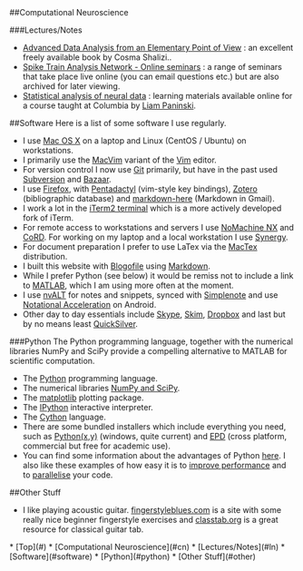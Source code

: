 <div class="content" markdown="1">
##<a name="cn"></a>Computational Neuroscience

###<a name="ln"></a>Lectures/Notes

* [Advanced Data Analysis from an Elementary Point of View](http://www.stat.cmu.edu/~cshalizi/ADAfaEPoV/) : an excellent freely available book by Cosma Shalizi..
* [Spike Train Analysis Network - Online seminars](http://www.spiketrain.org/Seminars.html) : a range of seminars that take place live online (you can email questions etc.) but are also archived for later viewing.
* [Statistical analysis of neural data](http://www.stat.columbia.edu/~liam/teaching/neurostat-spr09/) : learning materials available online for a course taught at Columbia by [Liam Paninski](http://www.stat.columbia.edu/~liam/).

##<a name="software"></a>Software
Here is a list of some software I use regularly.

* I use [Mac OS X](http://www.apple.com/macosx/) on a laptop and Linux (CentOS / Ubuntu) on workstations.
* I primarily use the [MacVim](http://code.google.com/p/macvim/) variant of the [Vim](http://www.vim.org/) editor.
* For version control I now use [Git](http://git-scm.com/) primarily, but have in the past used [Subversion](http://subversion.tigris.org/) and [Bazaar](http://bazaar-vcs.org/).
* I use [Firefox](http://www.mozilla.com/firefox/), with [Pentadactyl](http://dactyl.sourceforge.net/pentadactyl/) (vim-style key bindings), [Zotero](http://www.zotero.org/) (bibliographic database) and [markdown-here](https://github.com/adam-p/markdown-here) (Markdown in Gmail).
* I work a lot in the [iTerm2 terminal](http://www.iterm2.com/#/section/home) which is a more actively developed fork of iTerm.
* For remote access to workstations and servers I use [NoMachine NX](http://www.nomachine.com/) and [CoRD](http://cord.sourceforge.net/). For working on my laptop and a local workstation I use [Synergy](http://synergy-foss.org/).
* For document preparation I prefer to use LaTex via the [MacTex](http://www.tug.org/mactex/) distribution.
* I built this website with [Blogofile](http://www.blogofile.com/) using [Markdown](http://daringfireball.net/projects/markdown/).
* While I prefer Python (see below) it would be remiss not to include a link to [MATLAB](http://www.mathworks.co.uk/products/matlab/index.html), which I am using more often at the moment.
* I use [nvALT](http://brettterpstra.com/projects/nvalt/) for notes and snippets, synced with [Simplenote](http://simplenote.com/) and use [Notational Acceleration](https://play.google.com/store/apps/details?id=com.kludgenics.android.notes&hl=en) on Android.
* Other day to day essentials include [Skype](http://www.skype.com/), [Skim](http://skim-app.sourceforge.net/), [Dropbox](https://www.dropbox.com/) and last but by no means least [QuickSilver](http://www.blacktree.com/).


###<a name="python"></a>Python
The Python programming language, together with the numerical libraries NumPy and SciPy provide a compelling alternative to MATLAB for scientific computation.

* The [Python](http://www.python.org/) programming language.
* The numerical libraries [NumPy and SciPy](http://www.scipy.org/). 
* The [matplotlib](http://matplotlib.sourceforge.net/) plotting package.
* The [IPython](http://ipython.scipy.org/moin/) interactive interpreter.
* The [Cython](http://cython.org/) language.
* There are some bundled installers which include everything you need, such as [Python(x,y)](http://www.pythonxy.com/) (windows, quite current) and [EPD](http://www.enthought.com/products/epd.php) (cross platform, commercial but free for academic use).
* You can find some information about the advantages of Python [here](http://www.stat.washington.edu/~hoytak/blog/whypython.html). I also like these examples of how easy it is to [improve performance](http://www.scipy.org/PerformancePython) and to [parallelise](http://www.scipy.org/ParallelProgramming) your code.

##<a name="other"></a>Other Stuff

* I like playing acoustic guitar. [fingerstyleblues.com](http://www.fingerstyleblues.com/) is a site with some really nice beginner fingerstyle exercises and [classtab.org](http://www.classtab.org/) is a great resource for classical guitar tab.


</div>


<div id="subcontent" markdown="1">
<div class="menublock" markdown="1">
* [Top](#)
* [Computational Neuroscience](#cn)
  * [Lectures/Notes](#ln)
* [Software](#software)
  * [Python](#python)
* [Other Stuff](#other)
</div>
</div>

<!-- vim: set ts=2 sw=2 ft=mkd :-->

